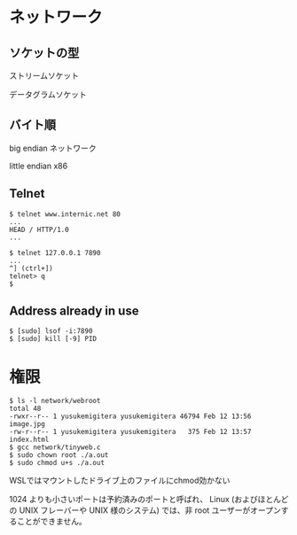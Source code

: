 # ネットワーク

## ソケットの型

ストリームソケット

データグラムソケット

## バイト順

big endian ネットワーク

little endian x86

## Telnet

```
$ telnet www.internic.net 80
...
HEAD / HTTP/1.0
...

$ telnet 127.0.0.1 7890
...
^] (ctrl+])
telnet> q
$ 
```

## Address already in use

```
$ [sudo] lsof -i:7890
$ [sudo] kill [-9] PID
```

# 権限

```
$ ls -l network/webroot
total 48
-rwxr--r-- 1 yusukemigitera yusukemigitera 46794 Feb 12 13:56 image.jpg
-rw-r--r-- 1 yusukemigitera yusukemigitera   375 Feb 12 13:57 index.html
$ gcc network/tinyweb.c
$ sudo chown root ./a.out
$ sudo chmod u+s ./a.out
```

WSLではマウントしたドライブ上のファイルにchmod効かない

1024 よりも小さいポートは予約済みのポートと呼ばれ、 Linux (およびほとんどの UNIX フレーバーや UNIX 様のシステム) では、非 root ユーザーがオープンすることができません。

